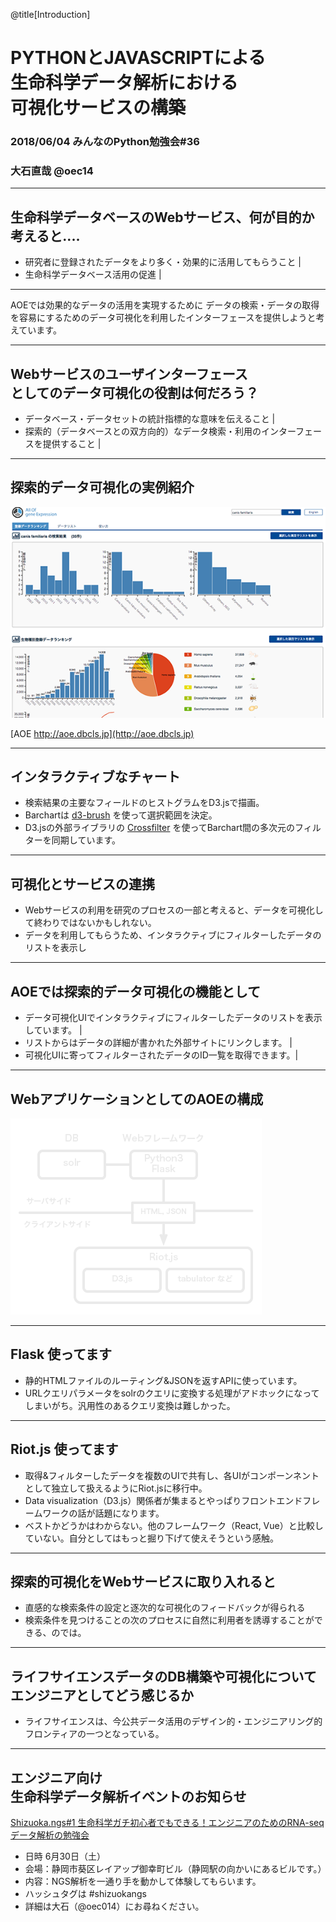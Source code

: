 @title[Introduction]
# PYTHONとJAVASCRIPTによる<br>生命科学データ解析における<br>可視化サービスの構築

### 2018/06/04 みんなのPython勉強会#36

### 大石直哉 @oec14

---
## 生命科学データベースのWebサービス、何が目的か考えると‥‥

- 研究者に登録されたデータをより多く・効果的に活用してもらうこと |
- 生命科学データベース活用の促進 |

---
AOEでは効果的なデータの活用を実現するために
データの検索・データの取得を容易にするためのデータ可視化を利用したインターフェースを提供しようと考えています。

---
## Webサービスのユーザインターフェース<br>としてのデータ可視化の役割は何だろう？
- データベース・データセットの統計指標的な意味を伝えること |
- 探索的（データベースとの双方向的）なデータ検索・利用のインターフェースを提供すること |

---
## 探索的データ可視化の実例紹介

![AOEのキャプチャー](images/stapy-fig-2.png)

[AOE http://aoe.dbcls.jp](http://aoe.dbcls.jp)

---
## インタラクティブなチャート
- 検索結果の主要なフィールドのヒストグラムをD3.jsで描画。
- Barchartは [d3-brush](https://github.com/d3/d3-brush) を使って選択範囲を決定。
- D3.jsの外部ライブラリの [Crossfilter](http://square.github.io/crossfilter/) を使ってBarchart間の多次元のフィルターを同期しています。

---
## 可視化とサービスの連携
- Webサービスの利用を研究のプロセスの一部と考えると、データを可視化して終わりではないかもしれない。
- データを利用してもらうため、インタラクティブにフィルターしたデータのリストを表示し

---
## AOEでは探索的データ可視化の機能として
- データ可視化UIでインタラクティブにフィルターしたデータのリストを表示しています。 |
- リストからはデータの詳細が書かれた外部サイトにリンクします。 |
- 可視化UIに寄ってフィルターされたデータのID一覧を取得できます。|


---
## WebアプリケーションとしてのAOEの構成

![Webアプリケーションの構成](images/stapy-fig-1.png)


---
## Flask  使ってます
- 静的HTMLファイルのルーティング&JSONを返すAPIに使っています。
- URLクエリパラメータをsolrのクエリに変換する処理がアドホックになってしまいがち。汎用性のあるクエリ変換は難しかった。

---
## Riot.js  使ってます
- 取得&フィルターしたデータを複数のUIで共有し、各UIがコンポーンネントとして独立して扱えるようにRiot.jsに移行中。
- Data visualization（D3.js）関係者が集まるとやっぱりフロントエンドフレームワークの話が話題になります。
- ベストかどうかはわからない。他のフレームワーク（React, Vue）と比較していない。自分としてはもっと掘り下げて使えそうという感触。

---
## 探索的可視化をWebサービスに取り入れると
- 直感的な検索条件の設定と逐次的な可視化のフィードバックが得られる
- 検索条件を見つけることの次のプロセスに自然に利用者を誘導することができる、のでは。

---
## ライフサイエンスデータのDB構築や可視化についてエンジニアとしてどう感じるか
- ライフサイエンスは、今公共データ活用のデザイン的・エンジニアリング的フロンティアの一つとなっている。

---
## エンジニア向け<br>生命科学データ解析イベントのお知らせ

[Shizuoka.ngs#1
 生命科学ガチ初心者でもできる！エンジニアのためのRNA-seqデータ解析の勉強会](https://shizuoka-ngs.connpass.com/event/82595/)

- 日時 6月30日（土）
- 会場：静岡市葵区レイアップ御幸町ビル（静岡駅の向かいにあるビルです。）
- 内容：NGS解析を一通り手を動かして体験してもらいます。
- ハッシュタグは \#shizuokangs
- 詳細は大石（@oec014）にお尋ねください。